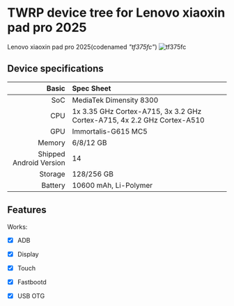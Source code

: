 # TWRP device tree for Lenovo xiaoxin pad pro 2025
Lenovo xiaoxin pad pro 2025(codenamed _"tf375fc"_) 
![tf375fc]()
## Device specifications

Basic   | Spec Sheet
-------:|:-------------------------
SoC     | MediaTek Dimensity 8300
CPU     | 1x 3.35 GHz Cortex-A715, 3x 3.2 GHz Cortex-A715, 4x 2.2 GHz Cortex-A510
GPU     | Immortalis-G615 MC5
Memory  | 6/8/12 GB
Shipped Android Version | 14
Storage | 128/256 GB
Battery | 10600 mAh, Li-Polymer

## Features

Works:
- [X] ADB
- [X] Display
- [X] Touch 
- [X] Fastbootd
- [X] USB OTG

